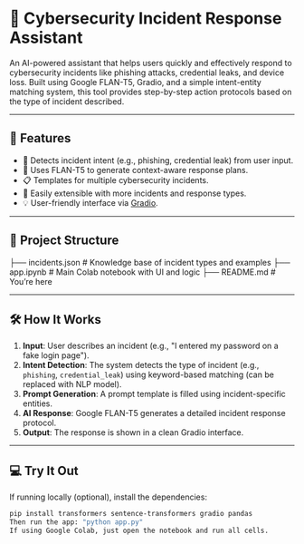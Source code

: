 # 🔐 Cybersecurity Incident Response Assistant

An AI-powered assistant that helps users quickly and effectively respond to cybersecurity incidents like phishing attacks, credential leaks, and device loss. Built using Google FLAN-T5, Gradio, and a simple intent-entity matching system, this tool provides step-by-step action protocols based on the type of incident described.

---

## 🚀 Features

- 🔎 Detects incident intent (e.g., phishing, credential leak) from user input.
- 🤖 Uses FLAN-T5 to generate context-aware response plans.
- 📋 Templates for multiple cybersecurity incidents.
- 🧠 Easily extensible with more incidents and response types.
- 💡 User-friendly interface via [Gradio](https://gradio.app).

---

## 📁 Project Structure

├── incidents.json # Knowledge base of incident types and examples
├── app.ipynb      # Main Colab notebook with UI and logic
├── README.md      # You’re here

---

## 🛠 How It Works

1. **Input**: User describes an incident (e.g., "I entered my password on a fake login page").
2. **Intent Detection**: The system detects the type of incident (e.g., `phishing`, `credential_leak`) using keyword-based matching (can be replaced with NLP model).
3. **Prompt Generation**: A prompt template is filled using incident-specific entities.
4. **AI Response**: Google FLAN-T5 generates a detailed incident response protocol.
5. **Output**: The response is shown in a clean Gradio interface.

---

## 💻 Try It Out

If running locally (optional), install the dependencies:

```bash
pip install transformers sentence-transformers gradio pandas
Then run the app: "python app.py"
If using Google Colab, just open the notebook and run all cells.

